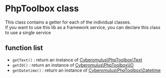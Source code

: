 # PhpToolbox class

This class contains a getter for each of the individual classes.  
If you want to use this lib as a framework service, you can declare this class to use a single service

## function list

* `getText()` : return an instance of [Cyberomulus\PhpToolbox\Text](01-text.md)
* `getIO()` :  return an instance of [Cyberomulus\PhpToolbox\IO](02-io.md)
* `getDatetime()` :  return an instance of [Cyberomulus\PhpToolbox\Datetime](03-datetime.md)